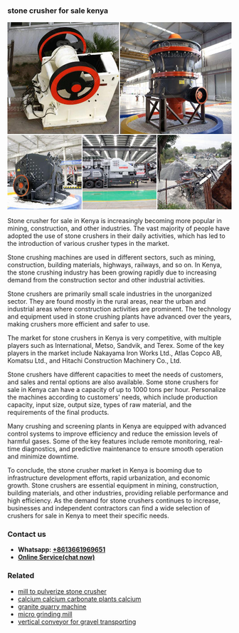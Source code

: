 <h3>stone crusher for sale kenya</h3><img src='1706767233.jpg' alt=''><p>Stone crusher for sale in Kenya is increasingly becoming more popular in mining, construction, and other industries. The vast majority of people have adopted the use of stone crushers in their daily activities, which has led to the introduction of various crusher types in the market.</p><p>Stone crushing machines are used in different sectors, such as mining, construction, building materials, highways, railways, and so on. In Kenya, the stone crushing industry has been growing rapidly due to increasing demand from the construction sector and other industrial activities.</p><p>Stone crushers are primarily small scale industries in the unorganized sector. They are found mostly in the rural areas, near the urban and industrial areas where construction activities are prominent. The technology and equipment used in stone crushing plants have advanced over the years, making crushers more efficient and safer to use.</p><p>The market for stone crushers in Kenya is very competitive, with multiple players such as International, Metso, Sandvik, and Terex. Some of the key players in the market include Nakayama Iron Works Ltd., Atlas Copco AB, Komatsu Ltd., and Hitachi Construction Machinery Co., Ltd.</p><p>Stone crushers have different capacities to meet the needs of customers, and sales and rental options are also available. Some stone crushers for sale in Kenya can have a capacity of up to 1000 tons per hour. Personalize the machines according to customers' needs, which include production capacity, input size, output size, types of raw material, and the requirements of the final products.</p><p>Many crushing and screening plants in Kenya are equipped with advanced control systems to improve efficiency and reduce the emission levels of harmful gases. Some of the key features include remote monitoring, real-time diagnostics, and predictive maintenance to ensure smooth operation and minimize downtime.</p><p>To conclude, the stone crusher market in Kenya is booming due to infrastructure development efforts, rapid urbanization, and economic growth. Stone crushers are essential equipment in mining, construction, building materials, and other industries, providing reliable performance and high efficiency. As the demand for stone crushers continues to increase, businesses and independent contractors can find a wide selection of crushers for sale in Kenya to meet their specific needs.</p><h3>Contact us</h3><ul><li><strong>Whatsapp:&nbsp;<a href="https://wa.me/8613661969651">+8613661969651</a></strong></li><li><a href="https://swt.shibang-china.com/?git&amp;zhl&amp;stone crusher for sale kenya"><strong>Online Service(chat now)</strong></a></li></ul><h3>Related</h3><ul><li><a href='mill to pulverize stone crusher.md'>mill to pulverize stone crusher</a></li><li><a href='calcium calcium carbonate plants calcium.md'>calcium calcium carbonate plants calcium</a></li><li><a href='granite quarry machine.md'>granite quarry machine</a></li><li><a href='micro grinding mill.md'>micro grinding mill</a></li><li><a href='vertical conveyor for gravel transporting.md'>vertical conveyor for gravel transporting</a></li></ul>